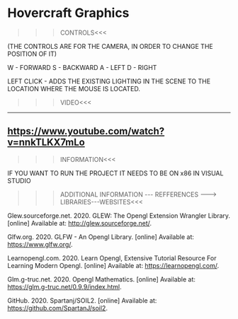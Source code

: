 # Hovercraft Graphics

>>>CONTROLS<<<

(THE CONTROLS ARE FOR THE CAMERA, IN ORDER TO CHANGE THE POSITION OF IT)

W - FORWARD
S - BACKWARD
A - LEFT
D - RIGHT

LEFT CLICK - ADDS THE EXISTING LIGHTING IN THE SCENE TO THE LOCATION WHERE THE MOUSE IS LOCATED.



>>>VIDEO<<<

----------------------
https://www.youtube.com/watch?v=nnkTLKX7mLo
----------------------

>>>INFORMATION<<<

IF YOU WANT TO RUN THE PROJECT IT NEEDS TO BE ON x86 IN VISUAL STUDIO



>>>ADDITIONAL INFORMATION --- REFFERENCES ---> LIBRARIES---WEBSITES<<<

Glew.sourceforge.net. 2020. GLEW: The Opengl Extension Wrangler Library. [online] 
Available at: <http://glew.sourceforge.net/>.

Glfw.org. 2020. GLFW - An Opengl Library. [online] 
Available at: <https://www.glfw.org/>.

Learnopengl.com. 2020. Learn Opengl, Extensive Tutorial Resource For Learning Modern Opengl. [online] 
Available at: <https://learnopengl.com/>.

Glm.g-truc.net. 2020. Opengl Mathematics. [online]
Available at: <https://glm.g-truc.net/0.9.9/index.html>.

GitHub. 2020. Spartanj/SOIL2. [online]
Available at: <https://github.com/SpartanJ/soil2>.
